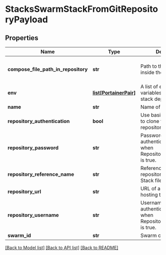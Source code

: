 # StacksSwarmStackFromGitRepositoryPayload

## Properties
Name | Type | Description | Notes
------------ | ------------- | ------------- | -------------
**compose_file_path_in_repository** | **str** | Path to the Stack file inside the Git repository | [optional] [default to 'docker-compose.yml']
**env** | [**list[PortainerPair]**](PortainerPair.md) | A list of environment variables used during stack deployment | [optional] 
**name** | **str** | Name of the stack | 
**repository_authentication** | **bool** | Use basic authentication to clone the Git repository | [optional] 
**repository_password** | **str** | Password used in basic authentication. Required when RepositoryAuthentication is true. | [optional] 
**repository_reference_name** | **str** | Reference name of a Git repository hosting the Stack file | [optional] 
**repository_url** | **str** | URL of a Git repository hosting the Stack file | 
**repository_username** | **str** | Username used in basic authentication. Required when RepositoryAuthentication is true. | [optional] 
**swarm_id** | **str** | Swarm cluster identifier | 

[[Back to Model list]](../README.md#documentation-for-models) [[Back to API list]](../README.md#documentation-for-api-endpoints) [[Back to README]](../README.md)


